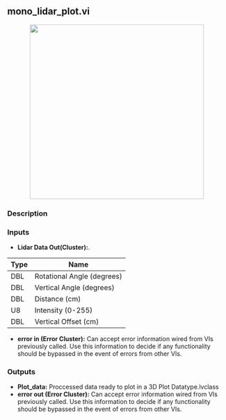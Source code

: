 ## mono_lidar_plot.vi
<p align="center">
<img src="https://github.com/monoDriveIO/client/raw/master/WikiPhotos/LV_client/utilities/mono__lidar__plotc.png" 
width="400"  />
</p>

### Description 

### Inputs

- **Lidar Data Out(Cluster):**.

| Type  | Name   |
| ------------ | ------------ |
|DBL  | Rotational Angle (degrees) |
|DBL | Vertical Angle (degrees)  |
|DBL | Distance (cm)  |
|U8 | Intensity (0-255)  |
|DBL | Vertical Offset (cm) |

- **error in (Error Cluster):** Can accept error information wired from VIs previously called. Use this information to decide if any functionality should be bypassed in the event of errors from other VIs.


### Outputs

- **Plot_data:** Proccessed data ready to plot in a 3D Plot Datatype.lvclass
- **error out (Error Cluster):** Can accept error information wired from VIs previously called. Use this information to decide if any functionality should be bypassed in the event of errors from other VIs.
